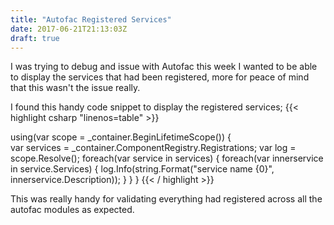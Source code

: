 ```yaml
---
title: "Autofac Registered Services"
date: 2017-06-21T21:13:03Z
draft: true
---
```


I was trying to debug and issue with Autofac this week I wanted to be able to display the services that had been registered, more for peace of mind that this wasn't the issue really.

I found this handy code snippet to display the registered services;
{{< highlight csharp "linenos=table" >}}

using(var scope = _container.BeginLifetimeScope()) {  
 var services = _container.ComponentRegistry.Registrations;
 var log = scope.Resolve();
 foreach(var service in services) {
  foreach(var innerservice in service.Services) {
   log.Info(string.Format("service name {0}", innerservice.Description));
  }
 }
}
{{< / highlight >}}

  
This was really handy for validating everything had registered across all the autofac modules as expected.